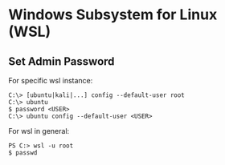 # Windows Subsystem for Linux (WSL)

## Set Admin Password

For specific wsl instance:
```
C:\> [ubuntu|kali|...] config --default-user root
C:\> ubuntu
$ password <USER>
C:\> ubuntu config --default-user <USER>
```

For wsl in general:
```
PS C:> wsl -u root
$ passwd
```
